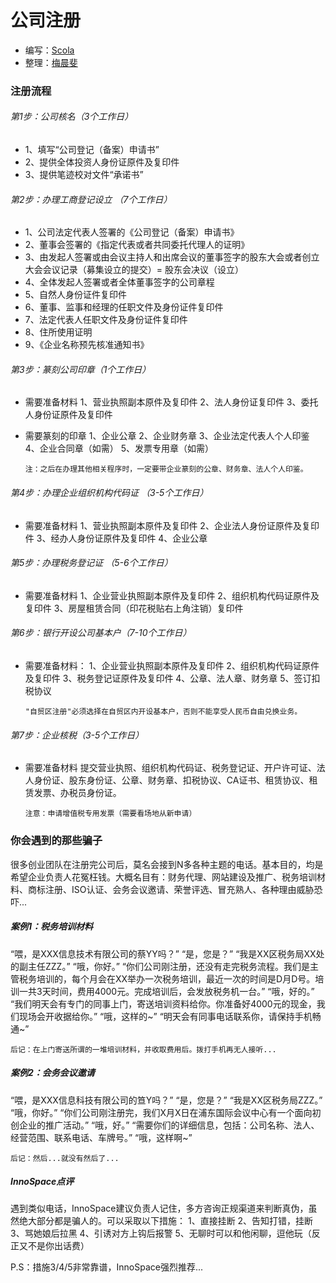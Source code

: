 # 公司注册

- 编写：[Scola](http://jianshu.io/users/Ep8xMq/timeline)
- 整理：[梅晨斐](http://jianshu.io/users/TH8ePh/latest_articles)

### 注册流程

###### 第1步：公司核名（3个工作日）
* 1、填写“公司登记（备案）申请书”
* 2、提供全体投资人身份证原件及复印件
* 3、提供笔迹校对文件“承诺书”

###### 第2步：办理工商登记设立 （7个工作日）
* 1、公司法定代表人签署的《公司登记（备案）申请书》
* 2、董事会签署的《指定代表或者共同委托代理人的证明》
* 3、由发起人签署或由会议主持人和出席会议的董事签字的股东大会或者创立大会会议记录（募集设立的提交）= 股东会决议（设立）
* 4、全体发起人签署或者全体董事签字的公司章程
* 5、自然人身份证件复印件
* 6、董事、监事和经理的任职文件及身份证件复印件
* 7、法定代表人任职文件及身份证件复印件
* 8、住所使用证明
* 9、《企业名称预先核准通知书》

###### 第3步：篆刻公司印章（1个工作日）
- 需要准备材料
1、营业执照副本原件及复印件
2、法人身份证复印件
3、委托人身份证原件及复印件
- 需要篆刻的印章
1、企业公章
2、企业财务章
3、企业法定代表人个人印鉴
4、企业合同章（如需）
5、发票专用章（如需）
      
      注：之后在办理其他相关程序时，一定要带企业篆刻的公章、财务章、法人个人印鉴。

###### 第4步：办理企业组织机构代码证 （3-5个工作日）
- 需要准备材料
1、营业执照副本原件及复印件
2、企业法人身份证原件及复印件
3、经办人身份证原件及复印件
4、企业公章

###### 第5步：办理税务登记证  （5-6个工作日） 
- 需要准备材料
1、企业营业执照副本原件及复印件
2、组织机构代码证原件及复印件
3、房屋租赁合同（印花税贴右上角注销）复印件

###### 第6步：银行开设公司基本户（7-10个工作日）
- 需要准备材料：
1、企业营业执照副本原件及复印件
2、组织机构代码证原件及复印件
3、税务登记证原件及复印件
4、公章、法人章、财务章
5、签订扣税协议
      
      "自贸区注册"必须选择在自贸区内开设基本户，否则不能享受人民币自由兑换业务。

###### 第7步：企业核税（3-5个工作日）
- 需要准备材料
提交营业执照、组织机构代码证、税务登记证、开户许可证、法人身份证、股东身份证、公章、财务章、扣税协议、CA证书、租赁协议、租赁发票、办税员身份证。
      
      注意：申请增值税专用发票（需要看场地从新申请）

### 你会遇到的那些骗子

很多创业团队在注册完公司后，莫名会接到N多各种主题的电话。基本目的，均是希望企业负责人花冤枉钱。大概名目有：财务代理、网站建设及推广、税务培训材料、商标注册、ISO认证、会务会议邀请、荣誉评选、冒充熟人、各种理由威胁恐吓...

##### 案例1：税务培训材料
“喂，是XXX信息技术有限公司的蔡YY吗？”
“是，您是？”
“我是XX区税务局XX处的副主任ZZZ。”
“哦，你好。”
“你们公司刚注册，还没有走完税务流程。我们是主管税务培训的，每个月会在XX举办一次税务培训，最近一次的时间是D月D号。培训一共3天时间，费用4000元。完成培训后，会发放税务机一台。”
“哦，好的。”
“我们明天会有专门的同事上门，寄送培训资料给你。你准备好4000元的现金，我们现场会开收据给你。”
“哦，这样的~”
“明天会有同事电话联系你，请保持手机畅通~”

    后记：在上门寄送所谓的一堆培训材料，并收取费用后。拨打手机再无人接听...

##### 案例2：会务会议邀请

“喂，是XXX信息科技有限公司的笪Y吗？”
“是，您是？”
“我是XX区税务局ZZZ。”
“哦，你好。”
“你们公司刚注册完，我们X月X日在浦东国际会议中心有一个面向初创企业的推广活动。”
“哦，好。”
“需要你们的详细信息，包括：公司名称、法人、经营范围、联系电话、车牌号。”
“哦，这样啊~”

    后记：然后...就没有然后了...

##### InnoSpace点评
遇到类似电话，InnoSpace建议负责人记住，多方咨询正规渠道来判断真伪，虽然绝大部分都是骗人的。可以采取以下措施：
1、直接挂断
2、告知打错，挂断
3、骂她娘后拉黑
4、引诱对方上钩后报警
5、无聊时可以和他闲聊，逗他玩（反正又不是你出话费）

P.S：措施3/4/5非常靠谱，InnoSpace强烈推荐...
